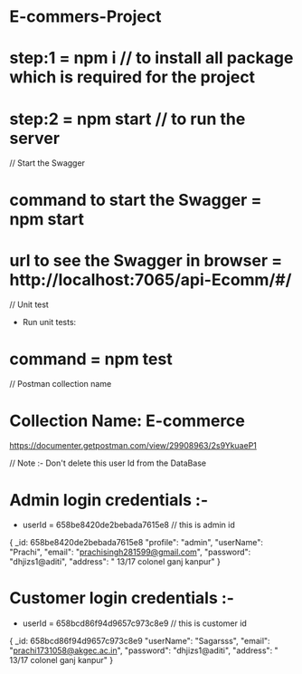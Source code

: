 # E-commers-Project

# step:1 = npm i  // to install all package  which is required for the project

# step:2 = npm start  // to run the server


// Start the Swagger 
# command to start the Swagger  =   npm start
# url to see the Swagger in browser  = http://localhost:7065/api-Ecomm/#/

// Unit test 
-  Run unit tests:
# command = npm test


// Postman collection name
# Collection Name: E-commerce
https://documenter.getpostman.com/view/29908963/2s9YkuaeP1



// Note :- Don't delete this user Id from the DataBase 

# Admin login credentials :-
-    userId = 658be8420de2bebada7615e8  // this is admin id 

{
    _id: 658be8420de2bebada7615e8
  "profile": "admin",
  "userName": "Prachi",
  "email": "prachisingh281599@gmail.com",
  "password": "dhjizs1@aditi",
  "address": " 13/17 colonel ganj kanpur"
}

        
# Customer login credentials :-
-   userId = 658bcd86f94d9657c973c8e9  // this is customer id

{
    _id: 658bcd86f94d9657c973c8e9
  "userName": "Sagarsss",
 "email": "prachi1731058@akgec.ac.in",
  "password": "dhjizs1@aditi",
  "address": " 13/17 colonel ganj kanpur"
}
